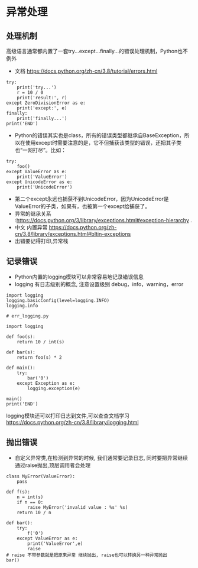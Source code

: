 # 异常处理

## 处理机制
高级语言通常都内置了一套try...except...finally...的错误处理机制，Python也不例外 
 * 文档 https://docs.python.org/zh-cn/3.8/tutorial/errors.html

```
try:
    print('try...')
    r = 10 / 0
    print('result:', r)
except ZeroDivisionError as e:
    print('except:', e)
finally:
    print('finally...')
print('END')
```
* Python的错误其实也是class，所有的错误类型都继承自BaseException，所以在使用except时需要注意的是，它不但捕获该类型的错误，还把其子类也“一网打尽”。比如：
```
try:
    foo()
except ValueError as e:
    print('ValueError')
except UnicodeError as e:
    print('UnicodeError')

```
* 第二个except永远也捕获不到UnicodeError，因为UnicodeError是ValueError的子类，如果有，也被第一个except给捕获了。
* 异常的继承关系 :https://docs.python.org/3/library/exceptions.html#exception-hierarchy . 
* 中文 内置异常 https://docs.python.org/zh-cn/3.8/library/exceptions.html#bltin-exceptions
* 出错要记得打印,异常栈


## 记录错误

*  Python内置的logging模块可以非常容易地记录错误信息
*  logging 有日志级别的概念, 注意设置级别 debug，info，warning，error
```
import logging
logging.basicConfig(level=logging.INFO)
logging.info
```
```
# err_logging.py

import logging

def foo(s):
    return 10 / int(s)

def bar(s):
    return foo(s) * 2

def main():
    try:
        bar('0')
    except Exception as e:
        logging.exception(e)
        
main()
print('END')
``` 
 logging模块还可以打印日志到文件,可以查查文档学习  https://docs.python.org/zh-cn/3.8/library/logging.html
 
 ## 抛出错误
 
 * 自定义异常类,在检测到异常的时候, 我们通常要记录日志, 同时要把异常继续通过raise抛出,顶层调用者会处理
 
```
class MyError(ValueError):
    pass

def f(s):
    n = int(s)
    if n == 0:
        raise MyError('invalid value : %s' %s)
    return 10 / n

def bar():
    try:
        f('0')
    except ValueError as e:
        print('ValueError',e)
        raise 
# raise 不带参数就是把原来异常 继续抛出, raise也可以转换另一种异常抛出
bar()
```
